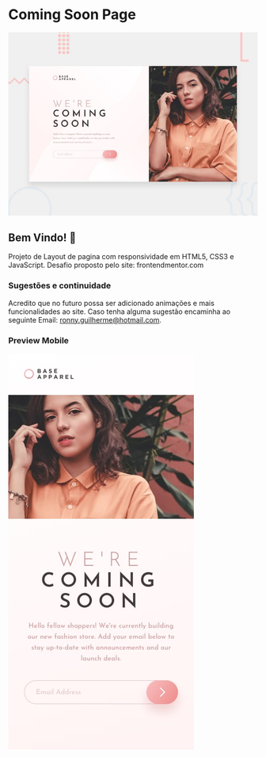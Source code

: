 # Coming Soon Page

![Preview web page](./design/desktop-preview.jpg)

## Bem Vindo! 👋

Projeto de Layout de pagina com responsividade em HTML5, CSS3 e JavaScript. Desafio proposto pelo site: frontendmentor.com

### Sugestões e continuidade

Acredito que no futuro possa ser adicionado animações e mais funcionalidades ao site. Caso tenha alguma sugestão encaminha ao seguinte Email: ronny.guilherme@hotmail.com.

### Preview Mobile 

![Preview web page](./design/mobile-design.jpg)